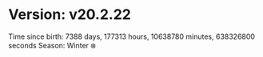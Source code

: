 # Version: v20.2.22
Time since birth: 7388 days, 177313 hours, 10638780 minutes, 638326800 seconds
Season: Winter ❄️
